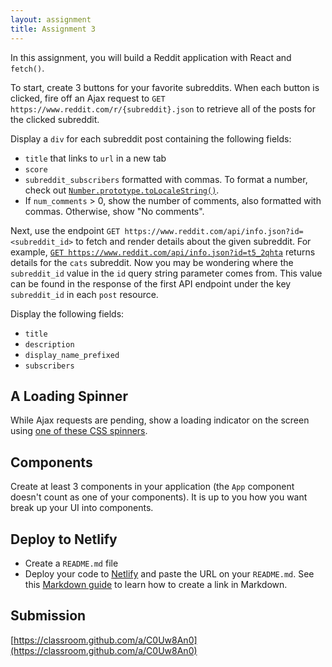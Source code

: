 ```yaml
---
layout: assignment
title: Assignment 3
---
```


In this assignment, you will build a Reddit application with React and `fetch()`.

To start, create 3 buttons for your favorite subreddits. When each button is clicked, fire off an Ajax request to `GET https://www.reddit.com/r/{subreddit}.json` to retrieve all of the posts for the clicked subreddit.

Display a `div` for each subreddit post containing the following fields:

- `title` that links to `url` in a new tab
- `score`
- `subreddit_subscribers` formatted with commas. To format a number, check out [`Number.prototype.toLocaleString()`](https://developer.mozilla.org/en-US/docs/Web/JavaScript/Reference/Global_Objects/Number/toLocaleString).
- If `num_comments` > 0, show the number of comments, also formatted with commas. Otherwise, show "No comments".

Next, use the endpoint `GET https://www.reddit.com/api/info.json?id=<subreddit_id>` to fetch and render details about the given subreddit. For example, [`GET https://www.reddit.com/api/info.json?id=t5_2qhta`](https://www.reddit.com/api/info.json?id=t5_2qhta) returns details for the `cats` subreddit. Now you may be wondering where the `subreddit_id` value in the `id` query string parameter comes from. This value can be found in the response of the first API endpoint under the key `subreddit_id` in each `post` resource.

Display the following fields:

- `title`
- `description`
- `display_name_prefixed`
- `subscribers`

## A Loading Spinner

While Ajax requests are pending, show a loading indicator on the screen using [one of these CSS spinners](https://projects.lukehaas.me/css-loaders/).

## Components

Create at least 3 components in your application (the `App` component doesn't count as one of your components). It is up to you how you want break up your UI into components.

## Deploy to Netlify

- Create a `README.md` file
- Deploy your code to [Netlify](https://www.netlify.com/) and paste the URL on your `README.md`. See this [Markdown guide](https://www.markdownguide.org/cheat-sheet/) to learn how to create a link in Markdown.

## Submission

[https://classroom.github.com/a/C0Uw8An0](https://classroom.github.com/a/C0Uw8An0)
